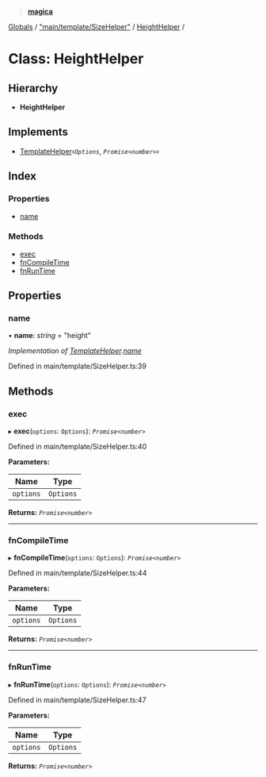 > **[magica](../README.md)**

[Globals](../README.md) / ["main/template/SizeHelper"](../modules/_main_template_sizehelper_.md) / [HeightHelper](_main_template_sizehelper_.heighthelper.md) /

# Class: HeightHelper

## Hierarchy

* **HeightHelper**

## Implements

* [TemplateHelper](../interfaces/_main_template_template_.templatehelper.md)‹*`Options`*, *`Promise<number>`*›

## Index

### Properties

* [name](_main_template_sizehelper_.heighthelper.md#name)

### Methods

* [exec](_main_template_sizehelper_.heighthelper.md#exec)
* [fnCompileTime](_main_template_sizehelper_.heighthelper.md#fncompiletime)
* [fnRunTime](_main_template_sizehelper_.heighthelper.md#fnruntime)

## Properties

###  name

• **name**: *string* = "height"

*Implementation of [TemplateHelper](../interfaces/_main_template_template_.templatehelper.md).[name](../interfaces/_main_template_template_.templatehelper.md#name)*

Defined in main/template/SizeHelper.ts:39

## Methods

###  exec

▸ **exec**(`options`: `Options`): *`Promise<number>`*

Defined in main/template/SizeHelper.ts:40

**Parameters:**

Name | Type |
------ | ------ |
`options` | `Options` |

**Returns:** *`Promise<number>`*

___

###  fnCompileTime

▸ **fnCompileTime**(`options`: `Options`): *`Promise<number>`*

Defined in main/template/SizeHelper.ts:44

**Parameters:**

Name | Type |
------ | ------ |
`options` | `Options` |

**Returns:** *`Promise<number>`*

___

###  fnRunTime

▸ **fnRunTime**(`options`: `Options`): *`Promise<number>`*

Defined in main/template/SizeHelper.ts:47

**Parameters:**

Name | Type |
------ | ------ |
`options` | `Options` |

**Returns:** *`Promise<number>`*
